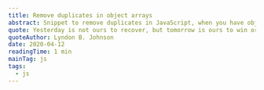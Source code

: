 ```yaml
---
title: Remove duplicates in object arrays
abstract: Snippet to remove duplicates in JavaScript, when you have objects with multiple arrays inside it.
quote: Yesterday is not ours to recover, but tomorrow is ours to win or lose.
quoteAuthor: Lyndon B. Johnson
date: 2020-04-12
readingTime: 1 min
mainTag: js
tags:
  - js
---
```


<script src='https://gitlab.com/snippets/1965677.js'></script>
